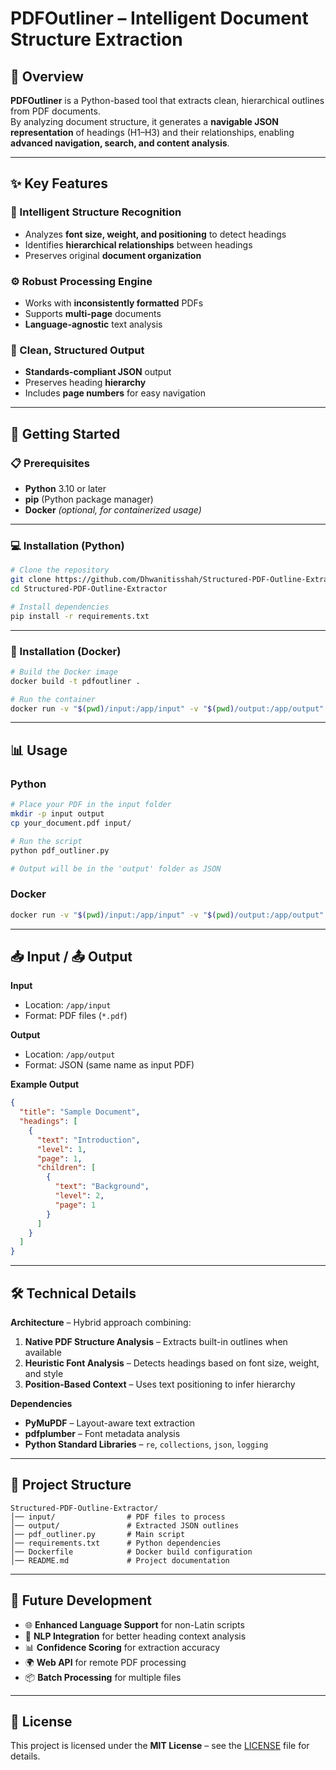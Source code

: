 # PDFOutliner – Intelligent Document Structure Extraction

## 📑 Overview
**PDFOutliner** is a Python-based tool that extracts clean, hierarchical outlines from PDF documents.  
By analyzing document structure, it generates a **navigable JSON representation** of headings (H1–H3) and their relationships, enabling **advanced navigation, search, and content analysis**.

---

## ✨ Key Features
### 🧠 Intelligent Structure Recognition
- Analyzes **font size, weight, and positioning** to detect headings  
- Identifies **hierarchical relationships** between headings  
- Preserves original **document organization**

### ⚙️ Robust Processing Engine
- Works with **inconsistently formatted** PDFs  
- Supports **multi-page** documents  
- **Language-agnostic** text analysis

### 📂 Clean, Structured Output
- **Standards-compliant JSON** output  
- Preserves heading **hierarchy**  
- Includes **page numbers** for easy navigation

---

## 🚀 Getting Started

### 📋 Prerequisites
- **Python** 3.10 or later  
- **pip** (Python package manager)  
- **Docker** *(optional, for containerized usage)*

---

### 💻 Installation (Python)
```bash
# Clone the repository
git clone https://github.com/Dhwanitisshah/Structured-PDF-Outline-Extractor.git
cd Structured-PDF-Outline-Extractor

# Install dependencies
pip install -r requirements.txt
```

---

### 🐳 Installation (Docker)
```bash
# Build the Docker image
docker build -t pdfoutliner .

# Run the container
docker run -v "$(pwd)/input:/app/input" -v "$(pwd)/output:/app/output" pdfoutliner
```

---

## 📊 Usage

### Python
```bash
# Place your PDF in the input folder
mkdir -p input output
cp your_document.pdf input/

# Run the script
python pdf_outliner.py

# Output will be in the 'output' folder as JSON
```

### Docker
```bash
docker run -v "$(pwd)/input:/app/input" -v "$(pwd)/output:/app/output" pdfoutliner
```

---

## 📥 Input / 📤 Output

**Input**  
- Location: `/app/input`  
- Format: PDF files (`*.pdf`)

**Output**  
- Location: `/app/output`  
- Format: JSON (same name as input PDF)  

**Example Output**
```json
{
  "title": "Sample Document",
  "headings": [
    {
      "text": "Introduction",
      "level": 1,
      "page": 1,
      "children": [
        {
          "text": "Background",
          "level": 2,
          "page": 1
        }
      ]
    }
  ]
}
```

---

## 🛠 Technical Details

**Architecture** – Hybrid approach combining:
1. **Native PDF Structure Analysis** – Extracts built-in outlines when available  
2. **Heuristic Font Analysis** – Detects headings based on font size, weight, and style  
3. **Position-Based Context** – Uses text positioning to infer hierarchy  

**Dependencies**
- **PyMuPDF** – Layout-aware text extraction  
- **pdfplumber** – Font metadata analysis  
- **Python Standard Libraries** – `re`, `collections`, `json`, `logging`

---

## 📂 Project Structure
```
Structured-PDF-Outline-Extractor/
│── input/                # PDF files to process
│── output/               # Extracted JSON outlines
│── pdf_outliner.py       # Main script
│── requirements.txt      # Python dependencies
│── Dockerfile            # Docker build configuration
│── README.md             # Project documentation
```

---

## 🔮 Future Development
- 🌐 **Enhanced Language Support** for non-Latin scripts  
- 🤖 **NLP Integration** for better heading context analysis  
- 📊 **Confidence Scoring** for extraction accuracy  
- 🌍 **Web API** for remote PDF processing  
- 📦 **Batch Processing** for multiple files

---

## 📄 License
This project is licensed under the **MIT License** – see the [LICENSE](LICENSE) file for details.


